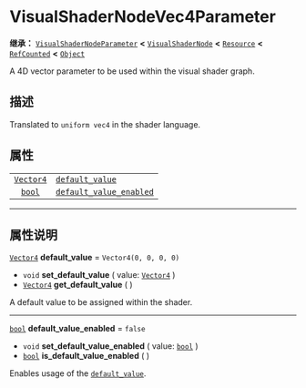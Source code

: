 <!-- ⚠ 请勿编辑本文件 ⚠ -->
<!-- 本文档使用脚本从 WeDot 引擎源码仓库生成。 -->
<!-- 生成脚本：https://github.com/WeDot-Engine/WeDot/tree/4.3/doc/tools/make_md.py； -->
<!-- 原文件：https://github.com/WeDot-Engine/WeDot/tree/4.3/doc/classes/VisualShaderNodeVec4Parameter.xml。 -->

<div id="_class_visualshadernodevec4parameter"></div>

# VisualShaderNodeVec4Parameter

**继承：** [`VisualShaderNodeParameter`](class_visualshadernodeparameter.md) **<** [`VisualShaderNode`](class_visualshadernode.md) **<** [`Resource`](class_resource.md) **<** [`RefCounted`](class_refcounted.md) **<** [`Object`](class_object.md)

A 4D vector parameter to be used within the visual shader graph.

## 描述

Translated to `uniform vec4` in the shader language.

## 属性

|||
|:-:|:--|
| [`Vector4`](class_vector4.md) | [`default_value`](class_visualshadernodevec4parameter.md#class_visualshadernodevec4parameter_property_default_value)                 | ``Vector4(0, 0, 0, 0)`` |
| [`bool`](class_bool.md)       | [`default_value_enabled`](class_visualshadernodevec4parameter.md#class_visualshadernodevec4parameter_property_default_value_enabled) | ``false``               |

<!-- rst-class:: classref-section-separator -->

---

## 属性说明

<div id="_class_visualshadernodevec4parameter_property_default_value"></div>

[`Vector4`](class_vector4.md) **default_value** = ``Vector4(0, 0, 0, 0)`` <div id="class_visualshadernodevec4parameter_property_default_value"></div>

- `void` **set_default_value** ( value: [`Vector4`](class_vector4.md) )
- [`Vector4`](class_vector4.md) **get_default_value** ( )

A default value to be assigned within the shader.

<!-- rst-class:: classref-item-separator -->

---

<div id="_class_visualshadernodevec4parameter_property_default_value_enabled"></div>

[`bool`](class_bool.md) **default_value_enabled** = ``false`` <div id="class_visualshadernodevec4parameter_property_default_value_enabled"></div>

- `void` **set_default_value_enabled** ( value: [`bool`](class_bool.md) )
- [`bool`](class_bool.md) **is_default_value_enabled** ( )

Enables usage of the [`default_value`](class_visualshadernodevec4parameter.md#class_visualshadernodevec4parameter_property_default_value).

[^virtual]: 本方法通常需要用户覆盖才能生效。
[^const]: 本方法无副作用，不会修改该实例的任何成员变量。
[^vararg]: 本方法除了能接受在此处描述的参数外，还能够继续接受任意数量的参数。
[^constructor]: 本方法用于构造某个类型。
[^static]: 调用本方法无需实例，可直接使用类名进行调用。
[^operator]: 本方法描述的是使用本类型作为左操作数的有效运算符。
[^bitfield]: 这个值是由下列位标志构成位掩码的整数。
[^void]: 无返回值。
